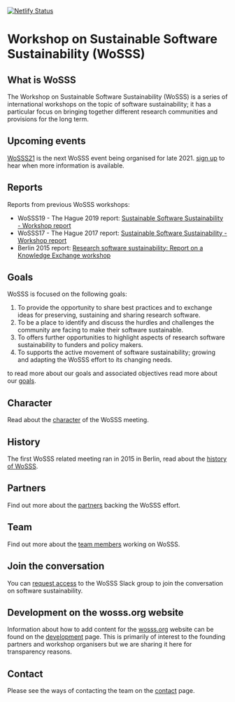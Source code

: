 [![Netlify Status](https://api.netlify.com/api/v1/badges/d286fb09-75f2-4a9b-a53b-9110d3b6bfd4/deploy-status)](https://app.netlify.com/sites/zen-ramanujan-19df89/deploys)

# Workshop on Sustainable Software Sustainability (WoSSS)

## What is WoSSS 
The Workshop on Sustainable Software Sustainability (WoSSS) is a series of international workshops on the topic of software sustainability; it has a particular focus on bringing together different research communities and provisions for the long term.

## Upcoming events
[WoSSS21](content/wosss21) is the next WoSSS event being organised for late 2021. [sign up](https://bit.ly/wosss21/expression-of-interest) to hear when more information is available.

## Reports
Reports from previous WoSSS workshops:

 + WoSSS19 - The Hague 2019 report: [Sustainable Software Sustainability - Workshop report](https://zenodo.org/record/3922155)
 + WoSSS17 - The Hague 2017 report: [Sustainable Software Sustainability - Workshop report](https://doi.org/10.17026/dans-xfe-rn2w)
 + Berlin 2015 report: [Research software sustainability: Report on a Knowledge Exchange workshop](https://www.knowledge-exchange.info/event/software-sustainability)

## Goals
WoSSS is focused on the following goals:

1. To provide the opportunity to share best practices and to exchange ideas for preserving, sustaining and sharing research software.
2. To be a place to identify and discuss the hurdles and challenges the community are facing to make their software sustainable.
3. To offers further opportunities to highlight aspects of research software sustainability to funders and policy makers.
4. To supports the active movement of software sustainability; growing and adapting the WoSSS effort to its changing needs.

to read more about our goals and associated objectives read more about our [goals](content/goals).

## Character
Read about the [character](content/character) of the WoSSS meeting.

## History
The first WoSSS related meeting ran in 2015 in Berlin, read about the [history of WoSSS](content/history).

## Partners
Find out more about the [partners](content/partners) backing the WoSSS effort.

## Team
Find out more about the [team members](content/team) working on WoSSS.

## Join the conversation
You can [request access](https://bit.ly/wosss-slack-request) to the WoSSS Slack group to join the conversation on software sustainability.

## Development on the wosss.org website
Information about how to add content for the [wosss.org](http://wosss.org) website can be found on the [development](DEVELOPMENT.md) page.
This is primarily of interest to the founding partners and workshop organisers but we are sharing it here for transparency reasons.

## Contact 
Please see the ways of contacting the team on the [contact](contents/contact) page.


